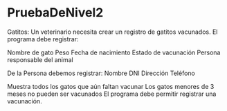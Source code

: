 # PruebaDeNivel2
Gatitos:
Un veterinario necesita crear un registro de gatitos vacunados. El programa debe registrar:

Nombre de gato
Peso
Fecha de nacimiento
Estado de vacunación
Persona responsable del animal

De la Persona debemos registrar:
Nombre
DNI
Dirección
Teléfono

Muestra todos los gatos que aún faltan vacunar
Los gatos menores de 3 meses no pueden ser vacunados
El programa debe permitir registrar una vacunación.
